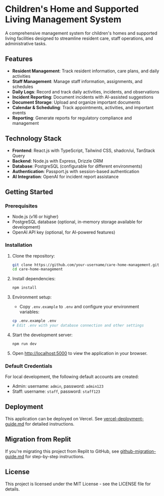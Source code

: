 # Children's Home and Supported Living Management System

A comprehensive management system for children's homes and supported living facilities designed to streamline resident care, staff operations, and administrative tasks.

## Features

- **Resident Management**: Track resident information, care plans, and daily activities
- **Staff Management**: Manage staff information, assignments, and schedules
- **Daily Logs**: Record and track daily activities, incidents, and observations
- **Incident Reporting**: Document incidents with AI-assisted suggestions
- **Document Storage**: Upload and organize important documents
- **Calendar & Scheduling**: Track appointments, activities, and important events
- **Reporting**: Generate reports for regulatory compliance and management

## Technology Stack

- **Frontend**: React.js with TypeScript, Tailwind CSS, shadcn/ui, TanStack Query
- **Backend**: Node.js with Express, Drizzle ORM
- **Database**: PostgreSQL (configurable for different environments)
- **Authentication**: Passport.js with session-based authentication
- **AI Integration**: OpenAI for incident report assistance

## Getting Started

### Prerequisites

- Node.js (v16 or higher)
- PostgreSQL database (optional, in-memory storage available for development)
- OpenAI API key (optional, for AI-powered features)

### Installation

1. Clone the repository:
   ```bash
   git clone https://github.com/your-username/care-home-management.git
   cd care-home-management
   ```

2. Install dependencies:
   ```bash
   npm install
   ```

3. Environment setup:
   - Copy `.env.example` to `.env` and configure your environment variables:
   ```bash
   cp .env.example .env
   # Edit .env with your database connection and other settings
   ```

4. Start the development server:
   ```bash
   npm run dev
   ```

5. Open [http://localhost:5000](http://localhost:5000) to view the application in your browser.

### Default Credentials

For local development, the following default accounts are created:
- Admin: username: `admin`, password: `admin123`
- Staff: username: `staff`, password: `staff123`

## Deployment

This application can be deployed on Vercel. See [vercel-deployment-guide.md](vercel-deployment-guide.md) for detailed instructions.

## Migration from Replit

If you're migrating this project from Replit to GitHub, see [github-migration-guide.md](github-migration-guide.md) for step-by-step instructions.

## License

This project is licensed under the MIT License - see the LICENSE file for details.
